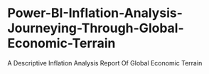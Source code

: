 # Power-BI-Inflation-Analysis-Journeying-Through-Global-Economic-Terrain
A Descriptive Inflation Analysis Report Of Global Economic Terrain
